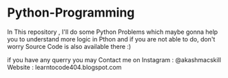 # Python-Programming
In This repository , I'll do some Python Problems which maybe gonna help you to understand more logic in Pthon and if you are not able to do,
don't worry Source Code is also available there :)

if you have any querry you may Contact me on Instagram : @akashmacskill                                         
Website : learntocode404.blogspot.com
